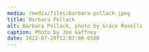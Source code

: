 ```yaml
---
media: /media/files/barbara-pollack.jpeg
title: Barbara Pollack
alt: Barbara Pollack, photo by Grace Roselli
caption: Photo by Joe Gaffney
date: 2022-07-28T12:07:00-0500
---
```

